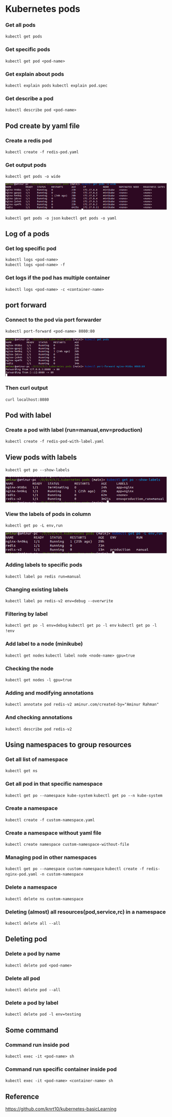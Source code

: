 # Kubernetes pods

### Get all pods
`kubectl get pods`
### Get specific pods
`kubectl get pod <pod-name>`
### Get explain about pods
`kubectl explain pods`
`kubectl explain pod.spec`
### Get describe a pod
`kubectl describe pod <pod-name>`

## Pod create by yaml file 

### Create a redis pod
`kubectl create -f redis-pod.yaml`
### Get output pods
`kubectl get pods -o wide`

![kubectl get pods -o wide output](https://raw.githubusercontent.com/aminurbd932/devops-notes/main/kubernates/5.kubernetes%20pods/images/pod-redis.png)

`kubectl get pods -o json`
`kubectl get pods -o yaml`

## Log of a pods

### Get log specific pod
```
kubectl logs <pod-name>
kubectl logs <pod-name> -f
```
### Get logs if the pod has multiple container
`kubectl logs <pod-name> -c <container-name>`

## port forward

### Connect to the pod via port forwarder
`kubectl port-forward <pod-name> 8080:80`

![kubectl port-forward output](https://raw.githubusercontent.com/aminurbd932/devops-notes/main/kubernates/5.kubernetes%20pods/images/pod-port-forward.png)

### Then curl output
`curl localhost:8080`

## Pod with label

### Create a pod with label (run=manual,env=production)
`kubectl create -f redis-pod-with-label.yaml`
## View pods with labels
`kubectl get po --show-labels`

![kubectl port-forward output](https://raw.githubusercontent.com/aminurbd932/devops-notes/main/kubernates/5.kubernetes%20pods/images/pod-with-label.png)

### View the labels of pods in column
`kubectl get po -L env,run`

![kubectl get po output](https://raw.githubusercontent.com/aminurbd932/devops-notes/main/kubernates/5.kubernetes%20pods/images/pod-column.png)

### Adding labels to specific pods
`kubectl label po redis run=manual`
### Changing existing labels
`kubectl label po redis-v2 env=debug --overwrite`

### Filtering by label
`kubectl get po -l env=debug`
`kubectl get po -l env`
`kubectl get po -l !env`

### Add label to a node (minikube)
`kubectl get nodes`
`kubectl label node <node-name> gpu=true`
### Checking the node
`kubectl get nodes -l gpu=true`

### Adding and modifying annotations
`kubectl annotate pod redis-v2 aminur.com/created-by="Aminur Rahman"`
### And checking annotations
`kubectl describe pod redis-v2`

## Using namespaces to group resources

### Get all list of namespace
`kubectl get ns`
### Get all pod in that specific namespace
`kubectl get po --namespace kube-system`
`kubectl get po --n kube-system`
### Create a namespace
`kubectl create -f custom-namespace.yaml`
### Create a namespace without yaml file
`kubectl create namespace custom-namespace-without-file`
### Managing pod in other namespaces
`kubectl get po --namespace custom-namespace`
`kubectl create -f redis-nginx-pod.yaml -n custom-namespace`
### Delete a namespace
`kubectl delete ns custom-namespace`
### Deleting (almost) all resources(pod,service,rc) in a namespace
`kubectl delete all --all`

## Deleting pod

### Delete a pod by name
`kubectl delete pod <pod-name>`
### Delete all pod
`kubectl delete pod --all`
### Delete a pod by label
`kubectl delete pod -l env=testing`

## Some command

### Command run inside pod
`kubectl exec -it <pod-name> sh`
### Command run specific container inside pod
`kubectl exec -it <pod-name> <container-name> sh`

## Reference

https://github.com/knrt10/kubernetes-basicLearning